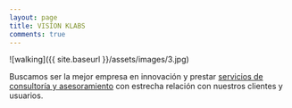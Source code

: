 ```yaml
---
layout: page
title: VISÍON KLABS
comments: true
---
```


![walking]({{ site.baseurl }}/assets/images/3.jpg)

Buscamos ser la mejor empresa en innovación y prestar <a href="#">servicios de consultoría y asesoramiento</a> con estrecha relación con nuestros clientes y usuarios.
